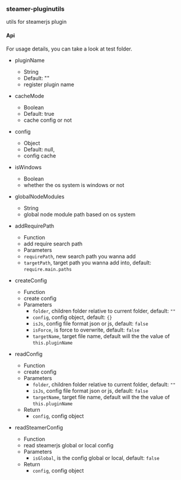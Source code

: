 ### steamer-pluginutils
utils for steamerjs plugin

#### Api

For usage details, you can take a look at test folder. 

- pluginName
	- String
	- Default: ""
	- register plugin name

- cacheMode
	- Boolean
	- Default: true
	- cache config or not

- config
	- Object
	- Default: null,
	- config cache

- isWindows
	- Boolean
	- whether the os system is windows or not

- globalNodeModules
	- String
	- global node module path based on os system

- addRequirePath
	- Function
	- add require search path
	- Parameters
	- `requirePath`, new search path you wanna add
	- `targetPath`, target path you wanna add into, default: `require.main.paths`

- createConfig
	- Function
	- create config
	- Parameters
		- `folder`, children folder relative to current folder, default: `""`
		- `config`, config object, default: `{}`
		- `isJs`, config file format json or js, default: `false`
		- `isForce`, is force to overwrite, default: `false`
		- `targetName`, target file name, default will the the value of `this.pluginName`

- readConfig
	- Function
	- create config
	- Parameters
		- `folder`, children folder relative to current folder, default: `""`
 		- `isJs`, config file format json or js, default: `false`
 		- `targetName`, target file name, default will the the value of `this.pluginName`
 	- Return
 		- `config`, config object

- readSteamerConfig
	- Function
	- read steamerjs global or local config
	- Parameters
		- `isGlobal`, is the config global or local, default: `false`
	- Return 
		- `config`, config object

